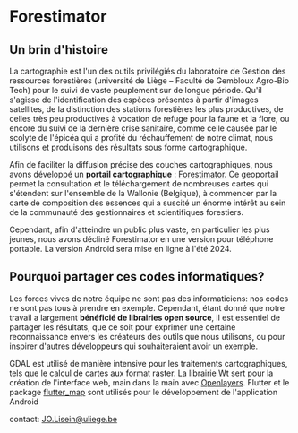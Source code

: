 # Forestimator

## Un brin d'histoire

La cartographie est l'un des outils privilégiés du laboratoire de Gestion des ressources forestières (université de Liège – Faculté de Gembloux Agro-Bio Tech) pour le suivi de vaste peuplement sur de longue période. 
Qu'il s'agisse de l'identification des espèces présentes à partir d'images satellites, de la distinction des stations forestières les plus productives, de celles très peu productives à vocation de refuge pour la faune et la flore, ou encore du suivi de la dernière crise sanitaire, comme celle causée par le scolyte de l'épicéa qui a profité du réchauffement de notre climat, nous utilisons et produisons des résultats sous forme cartographique.

Afin de faciliter la diffusion précise des couches cartographiques, nous avons développé un **portail cartographique** : [Forestimator](https://forestimator.gembloux.ulg.ac.be/). 
Ce geoportail permet la consultation et le téléchargement de nombreuses cartes qui s'étendent sur l'ensemble de la Wallonie (Belgique), à commencer par la carte de composition des essences qui a suscité un énorme intérêt au sein de la communauté des gestionnaires et scientifiques forestiers.

Cependant, afin d'atteindre un public plus vaste, en particulier les plus jeunes, nous avons décliné Forestimator en une version pour téléphone portable. La version Android sera mise en ligne à l'été 2024.

## Pourquoi partager ces codes informatiques?

Les forces vives de notre équipe ne sont pas des informaticiens: nos codes ne sont pas tous à prendre en exemple. 
Cependant, étant donné que notre travail a largement **bénéficié de librairies open source**, il est essentiel de partager les résultats, que ce soit pour exprimer une certaine reconnaissance envers les créateurs des outils que nous utilisons, ou pour inspirer d'autres développeurs qui souhaiteraient avoir un exemple.

GDAL est utilisé de manière intensive pour les traitements cartographiques, tels que le calcul de cartes aux format raster. La librairie [Wt](https://www.webtoolkit.eu/wt) sert pour la création de l'interface web, main dans la main avec [Openlayers](https://openlayers.org/). Flutter et le package [flutter_map](https://pub.dev/packages/flutter_map) sont utilisés pour le développement de l'application Android

contact: JO.Lisein@uliege.be
